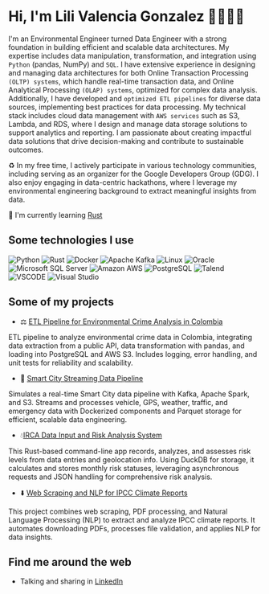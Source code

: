# Hi, I'm Lili Valencia Gonzalez 💚👩🏻‍💻

I'm an Environmental Engineer turned Data Engineer with a strong foundation in building efficient and scalable data architectures. My expertise includes data manipulation, transformation, and integration using ```Python``` (pandas, NumPy) and ```SQL```. I have extensive experience in designing and managing data architectures for both Online Transaction Processing ```(OLTP) systems```, which handle real-time transaction data, and Online Analytical Processing ```(OLAP) systems```, optimized for complex data analysis. Additionally, I have developed and ```optimized ETL pipelines``` for diverse data sources, implementing best practices for data processing. My technical stack includes cloud data management with ```AWS services``` such as S3, Lambda, and RDS, where I design and manage data storage solutions to support analytics and reporting. I am passionate about creating impactful data solutions that drive decision-making and contribute to sustainable outcomes.

♻️ In my free time, I actively participate in various technology communities, including serving as an organizer for the Google Developers Group (GDG). I also enjoy engaging in data-centric hackathons, where I leverage my environmental engineering background to extract meaningful insights from data.

🦀 I'm currently learning [Rust](https://doc.rust-lang.org/book/)

## Some technologies I use
![Python](https://img.shields.io/badge/Python-FFD43B?style=for-the-badge&logo=python&logoColor=blue) 
![Rust](https://img.shields.io/badge/Rust-000000?style=for-the-badge&logo=rust&logoColor=white) 
![Docker](https://img.shields.io/badge/Docker-2CA5E0?style=for-the-badge&logo=docker&logoColor=white) 
![Apache Kafka](	https://img.shields.io/badge/Apache_Kafka-231F20?style=for-the-badge&logo=apache-kafka&logoColor=white)
![Linux](	https://img.shields.io/badge/Linux-FCC624?style=for-the-badge&logo=linux&logoColor=black) 
![Oracle](https://img.shields.io/badge/Oracle-F80000?style=for-the-badge&logo=Oracle&logoColor=white) 
![Microsoft SQL Server](https://img.shields.io/badge/Microsoft%20SQL%20Server-CC2927?style=for-the-badge&logo=microsoft%20sql%20server&logoColor=white) 
![Amazon AWS](https://img.shields.io/badge/Amazon_AWS-FF9900?style=for-the-badge&logo=amazonaws&logoColor=white) 
![PostgreSQL](	https://img.shields.io/badge/PostgreSQL-316192?style=for-the-badge&logo=postgresql&logoColor=white) 
![Talend](https://img.shields.io/badge/Talend-FF6D70?style=for-the-badge&logo=Talend&logoColor=white) 
![VSCODE](https://img.shields.io/badge/VSCode-0078D4?style=for-the-badge&logo=visual%20studio%20code&logoColor=white) 
![Visual Studio](https://img.shields.io/badge/Visual_Studio-5C2D91?style=for-the-badge&logo=visual%20studio&logoColor=white)


## Some of my projects
* ⚖️ [ETL Pipeline for Environmental Crime Analysis in Colombia](https://github.com/LiliValGo/ETL-Pipeline-Environmental-Crimes)

ETL pipeline to analyze environmental crime data in Colombia, integrating data extraction from a public API, data transformation with pandas, and loading into PostgreSQL and AWS S3. Includes logging, error handling, and unit tests for reliability and scalability.

* 🚕 [Smart City Streaming Data Pipeline](https://github.com/LiliValGo/SmartCity)
  
Simulates a real-time Smart City data pipeline with Kafka, Apache Spark, and S3. Streams and processes vehicle, GPS, weather, traffic, and emergency data with Dockerized components and Parquet storage for efficient, scalable data engineering.

* 💧[IRCA Data Input and Risk Analysis System](https://github.com/LiliValGo/IRCA-Analysis-System)
  
This Rust-based command-line app records, analyzes, and assesses risk levels from data entries and geolocation info. Using DuckDB for storage, it calculates and stores monthly risk statuses, leveraging asynchronous requests and JSON handling for comprehensive risk analysis.

* ⬇️ [Web Scraping and NLP for IPCC Climate Reports](https://github.com/LiliValGo/NLP-for-IPCC-Climate-Reports)

This project combines web scraping, PDF processing, and Natural Language Processing (NLP) to extract and analyze IPCC climate reports. It automates downloading PDFs, processes file validation, and applies NLP for data insights.


## Find me around the web
* Talking and sharing in [LinkedIn](https://www.linkedin.com/in/lilivalgo/)
